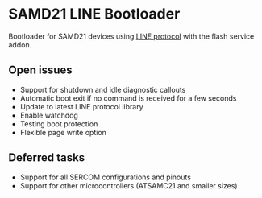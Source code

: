 # SAMD21 LINE Bootloader

Bootloader for SAMD21 devices using [LINE protocol]() with the flash service addon.

## Open issues

- Support for shutdown and idle diagnostic callouts
- Automatic boot exit if no command is received for a few seconds
- Update to latest LINE protocol library
- Enable watchdog
- Testing boot protection
- Flexible page write option

## Deferred tasks

- Support for all SERCOM configurations and pinouts
- Support for other microcontrollers (ATSAMC21 and smaller sizes)
